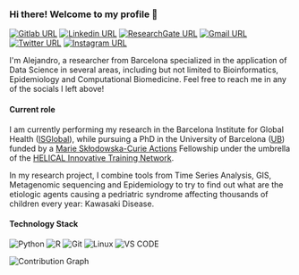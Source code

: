 ### Hi there! Welcome to my profile 👋
[![Gitlab URL](https://img.shields.io/badge/GitLab-100000?style=flat&logo=gitlab&logoColor=white&color=orange)](https://www.gitlab.com/AlFontal/) [![Linkedin URL](https://img.shields.io/badge/LinkedIn-100000?style=flat&logo=linkedin&logoColor=white&color=0A66C2)](https://www.linkedin.com/in/AlFontal/) [![ResearchGate URL](https://img.shields.io/badge/ResearchGate-100000?style=flat&logo=researchgate&logoColor=white&color=darkgreen)](https://www.researchgate.net/profile/Alejandro-Fontal) [![Gmail URL](https://img.shields.io/badge/GMail-100000?style=flat&logo=gmail&logoColor=white&color=darkred)](mailto:alejandrofontal92@gmail.com) [![Twitter URL](https://img.shields.io/badge/Twitter-100000?style=flat&logo=twitter&logoColor=white&color=blue)](https://www.twitter.com/alefontal) [![Instagram URL](https://img.shields.io/badge/Instagram-100000?style=flat&logo=Instagram&logoColor=white&color=D92C7C)](https://www.instagram.com/afontal/)

I'm Alejandro, a researcher from Barcelona specialized in the application of Data Science in several areas, including but not limited to Bioinformatics, Epidemiology and Computational Biomedicine. Feel free to reach me in any of the socials I left above!

#### Current role

I am currently performing my research in the Barcelona Institute for Global Health ([ISGlobal](https://www.isglobal.org/)), while pursuing a PhD in the University of Barcelona ([UB](https://www.ub.edu/)) funded by a [Marie Skłodowska-Curie Actions](https://marie-sklodowska-curie-actions.ec.europa.eu/about-msca) Fellowship under the umbrella of the [HELICAL Innovative Training Network](https://helical-itn.github.io).

In my research project, I combine tools from Time Series Analysis, GIS, Metagenomic sequencing and Epidemiology to try to find out what are the etiologic agents causing a pedriatric syndrome affecting thousands of children every year: Kawasaki Disease.

#### Technology Stack

![Python](https://img.shields.io/badge/Python-100000?style=flat&logo=Python&logoColor=white&color=blue) ![R](https://img.shields.io/badge/R-100000?style=flat&logo=r&logoColor=white&color=blue) ![Git](https://img.shields.io/badge/Git-100000?style=flat&logo=git&logoColor=white&color=blue) ![Linux](https://img.shields.io/badge/Linux-100000?style=flat&logo=Linux&logoColor=white&color=blue) ![VS CODE](https://img.shields.io/badge/VSCode-100000?style=flat&logo=visualstudiocode&logoColor=white&color=blue)


![Contribution Graph](https://github-profile-summary-cards.vercel.app/api/cards/profile-details?username=Alfontal&theme=vue)


<!--
**AlFontal/AlFontal** is a ✨ _special_ ✨ repository because its `README.md` (this file) appears on your GitHub profile.

Here are some ideas to get you started:

- 🔭 I’m currently working on ...
- 🌱 I’m currently learning ...
- 👯 I’m looking to collaborate on ...
- 🤔 I’m looking for help with ...
- 💬 Ask me about ...
- 📫 How to reach me: ...
- 😄 Pronouns: ...
- ⚡ Fun fact: ...
-->
